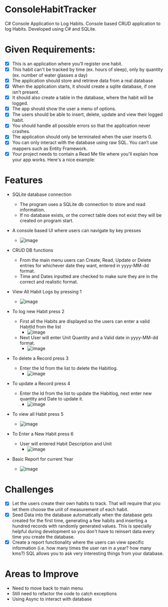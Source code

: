 # ConsoleHabitTracker
C# Console Application to Log Habits.
Console based CRUD application to log Habits.
Developed using C# and SQLite.


# Given Requirements:
- [x] This is an application where you’ll register one habit.
- [x] This habit can't be tracked by time (ex. hours of sleep), only by quantity (ex. number of water glasses a day)
- [x] The application should store and retrieve data from a real database
- [x] When the application starts, it should create a sqlite database, if one isn’t present.
- [x] It should also create a table in the database, where the habit will be logged.
- [x] The app should show the user a menu of options. 
- [x] The users should be able to insert, delete, update and view their logged habit.
- [x] You should handle all possible errors so that the application never crashes.
- [x] The application should only be terminated when the user inserts 0.
- [x] You can only interact with the database using raw SQL. You can’t use mappers such as Entity Framework.
- [x] Your project needs to contain a Read Me file where you'll explain how your app works. Here's a nice example: 

# Features

* SQLite database connection

	- The program uses a SQLite db connection to store and read information. 
	- If no database exists, or the correct table does not exist they will be created on program start.

* A console based UI where users can navigate by key presses
 
 	- ![image](https://github.com/javedkhan2k2/Csharpacademy/assets/48986371/c107b2bd-9f7a-4d07-905d-f6987275f480)

* CRUD DB functions

	- From the main menu users can Create, Read, Update or Delete entries for whichever date they want, entered in yyyy-MM-dd format. 
	- Time and Dates inputted are checked to make sure they are in the correct and realistic format. 

* View All Habit Logs by pressing 1
	- ![image](https://github.com/javedkhan2k2/Csharpacademy/assets/48986371/2fa6d659-6537-434a-a11f-79bcff90ae6e)
* To log new Habit press 2
	- First all the Habits are displayed so the users can enter a valid HabitId from the list
		- ![image](https://github.com/javedkhan2k2/Csharpacademy/assets/48986371/6a71eede-e1a2-4c76-b468-a4d011153892)
	- Next User will enter Unit Quantity and a Valid date in yyyy-MM-dd format.
		- ![image](https://github.com/javedkhan2k2/Csharpacademy/assets/48986371/16a8dbf1-ccb2-409f-8e03-d73d92c099b6)
* To delete a Record press 3
	- Enter the Id from the list to delete the Habitlog.
		- ![image](https://github.com/javedkhan2k2/Csharpacademy/assets/48986371/487490c4-02c1-4452-91bf-67eb4efd3729)
* To update a Record press 4
	- Enter the Id from the list to update the Habitlog, next enter new quantity and Date to update it.
		- ![image](https://github.com/javedkhan2k2/Csharpacademy/assets/48986371/1fe98179-7d55-45d7-9524-58dc1fb0aef7)
* To view all Habit press 5
	- ![image](https://github.com/javedkhan2k2/Csharpacademy/assets/48986371/8047004c-5b88-4f37-81f0-88c9bd1451ef)
* To Enter a New Habit press 6
	- User will entered Habit Description and Unit
		- ![image](https://github.com/javedkhan2k2/Csharpacademy/assets/48986371/0e966580-7ac8-402d-a89f-c4052806c80e)
* Basic Report for current Year
	- ![image](https://github.com/javedkhan2k2/Csharpacademy/assets/48986371/b623a3e5-74b9-422e-8f5c-c47abd34d283)



# Challenges
	
- [x] Let the users create their own habits to track. That will require that you let them choose the unit of measurement of each habit.
- [x] Seed Data into the database automatically when the database gets created for the first time, generating a few habits and inserting a hundred records with randomly generated values. This is specially helpful during development so you don't have to reinsert data every time you create the database.
- [x] Create a report functionality where the users can view specific information (i.e. how many times the user ran in a year? how many kms?) SQL allows you to ask very interesting things from your database.
	
# Areas to Improve
 - Need to move back to main menu
 - Still need to refactor the code to catch exceptions
 - Using Async to interact with database
